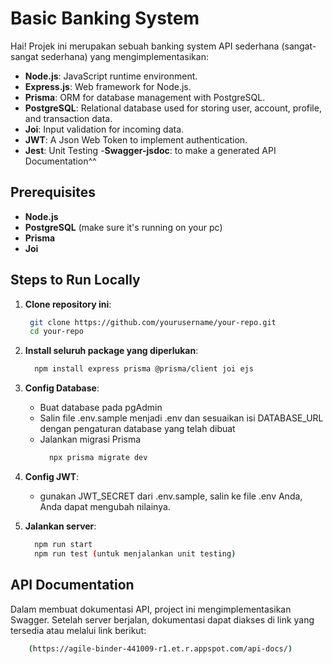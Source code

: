 # Basic Banking System
Hai! Projek ini merupakan sebuah banking system API sederhana (sangat-sangat sederhana) yang mengimplementasikan:
- **Node.js**: JavaScript runtime environment.
- **Express.js**: Web framework for Node.js.
- **Prisma**: ORM for database management with PostgreSQL.
- **PostgreSQL**: Relational database used for storing user, account, profile, and transaction data.
- **Joi**: Input validation for incoming data.
- **JWT**: A Json Web Token to implement authentication.
- **Jest**: Unit Testing
-**Swagger-jsdoc**: to make a generated API Documentation^^

## Prerequisites
- **Node.js**
- **PostgreSQL** (make sure it's running on your pc)
- **Prisma**
- **Joi**

## Steps to Run Locally

1. **Clone repository ini**:
    ```bash
     git clone https://github.com/yourusername/your-repo.git
     cd your-repo
    ```
3. **Install seluruh package yang diperlukan**:
   ```bash
     npm install express prisma @prisma/client joi ejs
   ```
4. **Config Database**:
    - Buat database pada pgAdmin
    - Salin file .env.sample menjadi .env dan sesuaikan isi DATABASE_URL dengan pengaturan database yang telah dibuat
    - Jalankan migrasi Prisma
      ```bash
        npx prisma migrate dev
      ```
5. **Config JWT**:
    - gunakan JWT_SECRET dari .env.sample, salin ke file .env Anda, Anda dapat mengubah nilainya.
      
6. **Jalankan server**:
   ```bash
     npm run start
     npm run test (untuk menjalankan unit testing)
   ```
   
## API Documentation
Dalam membuat dokumentasi API, project ini mengimplementasikan Swagger. Setelah server berjalan, dokumentasi dapat diakses di link yang tersedia atau melalui link berikut:
```bash
    (https://agile-binder-441009-r1.et.r.appspot.com/api-docs/)
```
       
